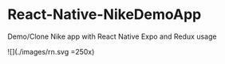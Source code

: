 # React-Native-NikeDemoApp

Demo/Clone Nike app with React Native Expo and Redux usage

![](./images/rn.svg =250x)
